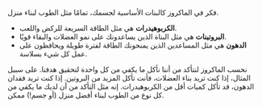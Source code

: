 فكر في الماكروز كالبنات الأساسية لجسمك، تمامًا مثل الطوب لبناء منزل.
- **الكربوهيدرات** هي مثل الطاقة السريعة للركض واللعب.
- **البروتينات** هي مثل البناة الذين يساعدونك على نمو العضلات والبقاء قويًا.
- **الدهون** هي مثل المساعدين الذين يمنحونك الطاقة لفترة طويلة ويحافظون على عمل كل شيء بسلاسة.

نحسب الماكروز لنتأكد من أننا نأكل ما يكفي من كل واحدة لتحقيق هدفنا. على سبيل المثال، إذا كنت تريد بناء العضلات، فأنت تأكل المزيد من البروتين. إذا كنت تريد فقدان الدهون، قد تأكل كميات أقل من الكربوهيدرات. إنه مثل التأكد من أن لديك ما يكفي من كل نوع من الطوب لبناء أفضل منزل (أو جسم!) ممكن.
